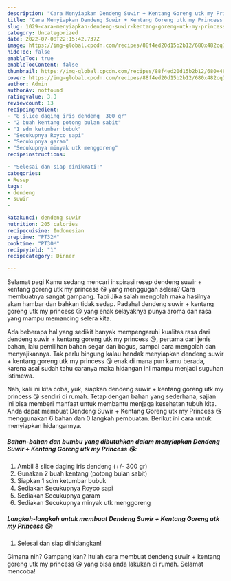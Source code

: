 ```yaml
---
description: "Cara Menyiapkan Dendeng Suwir + Kentang Goreng utk my Princess 😘{ yang Lezat,  Menu Buat lebaran"
title: "Cara Menyiapkan Dendeng Suwir + Kentang Goreng utk my Princess 😘{ yang Lezat,  Menu Buat lebaran"
slug: 1029-cara-menyiapkan-dendeng-suwir-kentang-goreng-utk-my-princess-yang-lezat-menu-buat-lebaran
category: Uncategorized
date: 2022-07-08T22:15:42.737Z
image: https://img-global.cpcdn.com/recipes/88f4ed20d15b2b12/680x482cq70/dendeng-suwir-kentang-goreng-utk-my-princess-foto-resep-utama.jpg
hideToc: false
enableToc: true
enableTocContent: false
thumbnail: https://img-global.cpcdn.com/recipes/88f4ed20d15b2b12/680x482cq70/dendeng-suwir-kentang-goreng-utk-my-princess-foto-resep-utama.jpg
cover: https://img-global.cpcdn.com/recipes/88f4ed20d15b2b12/680x482cq70/dendeng-suwir-kentang-goreng-utk-my-princess-foto-resep-utama.jpg
author: Admin
authorAv: notfound
ratingvalue: 3.3
reviewcount: 13
recipeingredient:
- "8 slice daging iris dendeng  300 gr"
- "2 buah kentang potong bulan sabit"
- "1 sdm ketumbar bubuk"
- "Secukupnya Royco sapi"
- "Secukupnya garam"
- "Secukupnya minyak utk menggoreng"
recipeinstructions:

- "Selesai dan siap dinikmati!"
categories:
- Resep
tags:
- dendeng
- suwir
- 

katakunci: dendeng suwir  
nutrition: 205 calories
recipecuisine: Indonesian
preptime: "PT32M"
cooktime: "PT30M"
recipeyield: "1"
recipecategory: Dinner

---
```



Selamat pagi Kamu sedang mencari inspirasi resep dendeng suwir + kentang goreng utk my princess 😘 yang menggugah selera? Cara membuatnya sangat gampang. Tapi Jika salah mengolah maka hasilnya akan hambar dan bahkan tidak sedap. Padahal dendeng suwir + kentang goreng utk my princess 😘 yang enak selayaknya punya aroma dan rasa yang mampu memancing selera kita.


Ada beberapa hal yang sedikit banyak mempengaruhi kualitas rasa dari dendeng suwir + kentang goreng utk my princess 😘, pertama dari jenis bahan, lalu pemilihan bahan segar dan bagus, sampai cara mengolah dan menyajikannya. Tak perlu bingung kalau hendak menyiapkan dendeng suwir + kentang goreng utk my princess 😘 enak di mana pun kamu berada, karena asal sudah tahu caranya maka hidangan ini mampu menjadi suguhan istimewa.




Nah, kali ini kita coba, yuk, siapkan dendeng suwir + kentang goreng utk my princess 😘 sendiri di rumah. Tetap dengan bahan yang sederhana, sajian ini bisa memberi manfaat untuk membantu menjaga kesehatan tubuh kita. Anda dapat membuat Dendeng Suwir + Kentang Goreng utk my Princess 😘 menggunakan 6 bahan dan 0 langkah pembuatan. Berikut ini cara untuk menyiapkan hidangannya.

<!--inarticleads1-->

##### Bahan-bahan dan bumbu yang dibutuhkan dalam menyiapkan Dendeng Suwir + Kentang Goreng utk my Princess 😘:

1. Ambil 8 slice daging iris dendeng (+/- 300 gr)
1. Gunakan 2 buah kentang (potong bulan sabit)
1. Siapkan 1 sdm ketumbar bubuk
1. Sediakan Secukupnya Royco sapi
1. Sediakan Secukupnya garam
1. Sediakan Secukupnya minyak utk menggoreng




<!--inarticleads2-->

##### Langkah-langkah untuk membuat Dendeng Suwir + Kentang Goreng utk my Princess 😘:


1. Selesai dan siap dihidangkan!



Gimana nih? Gampang kan? Itulah cara membuat dendeng suwir + kentang goreng utk my princess 😘 yang bisa anda lakukan di rumah. Selamat mencoba!
